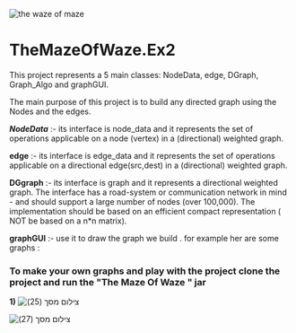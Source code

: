![the waze of maze](https://user-images.githubusercontent.com/57416873/71770658-cdc26f80-2f37-11ea-9dd4-09545a4dc680.jpeg)






# TheMazeOfWaze.Ex2


This project represents a 5 main classes: NodeData, edge, DGraph, Graph_Algo and graphGUI.

The main purpose of this project is to build any directed graph using the Nodes and the edges.

*****NodeData***** :- its interface is node_data and it represents the set of operations applicable on a 
  node (vertex) in a (directional) weighted graph.
  
 ****edge**** :- its interface is edge_data and it represents the set of operations applicable on a 
  directional edge(src,dest) in a (directional) weighted graph.
  
  ****DGgraph**** :- its interface is graph and it represents a directional weighted graph.
  The interface has a road-system or communication network in mind - and should support a large number of nodes (over 100,000).
  The implementation should be based on an efficient compact representation ( NOT be based on a n*n matrix).
  
  ****graphGUI**** :- use it to draw the graph we build .
 for example her are some graphs :
 ### To make your own graphs and play with the project clone the project and run the "The Maze Of Waze " jar


****1)**** 
![‏‏צילום מסך (25)](https://user-images.githubusercontent.com/57416873/71784590-9e763600-2ffd-11ea-890f-f86bcfcef8f4.png)




![‏‏צילום מסך (27)](https://user-images.githubusercontent.com/57416873/71784593-a1712680-2ffd-11ea-9689-91a7dd593834.png)

 
